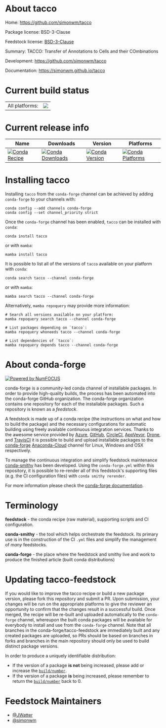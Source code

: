 About tacco
===========

Home: https://github.com/simonwm/tacco

Package license: BSD-3-Clause

Feedstock license: [BSD-3-Clause](https://github.com/conda-forge/tacco-feedstock/blob/main/LICENSE.txt)

Summary: TACCO: Transfer of Annotations to Cells and their COmbinations

Development: https://github.com/simonwm/tacco

Documentation: https://simonwm.github.io/tacco

Current build status
====================


<table><tr><td>All platforms:</td>
    <td>
      <a href="https://dev.azure.com/conda-forge/feedstock-builds/_build/latest?definitionId=18722&branchName=main">
        <img src="https://dev.azure.com/conda-forge/feedstock-builds/_apis/build/status/tacco-feedstock?branchName=main">
      </a>
    </td>
  </tr>
</table>

Current release info
====================

| Name | Downloads | Version | Platforms |
| --- | --- | --- | --- |
| [![Conda Recipe](https://img.shields.io/badge/recipe-tacco-green.svg)](https://anaconda.org/conda-forge/tacco) | [![Conda Downloads](https://img.shields.io/conda/dn/conda-forge/tacco.svg)](https://anaconda.org/conda-forge/tacco) | [![Conda Version](https://img.shields.io/conda/vn/conda-forge/tacco.svg)](https://anaconda.org/conda-forge/tacco) | [![Conda Platforms](https://img.shields.io/conda/pn/conda-forge/tacco.svg)](https://anaconda.org/conda-forge/tacco) |

Installing tacco
================

Installing `tacco` from the `conda-forge` channel can be achieved by adding `conda-forge` to your channels with:

```
conda config --add channels conda-forge
conda config --set channel_priority strict
```

Once the `conda-forge` channel has been enabled, `tacco` can be installed with `conda`:

```
conda install tacco
```

or with `mamba`:

```
mamba install tacco
```

It is possible to list all of the versions of `tacco` available on your platform with `conda`:

```
conda search tacco --channel conda-forge
```

or with `mamba`:

```
mamba search tacco --channel conda-forge
```

Alternatively, `mamba repoquery` may provide more information:

```
# Search all versions available on your platform:
mamba repoquery search tacco --channel conda-forge

# List packages depending on `tacco`:
mamba repoquery whoneeds tacco --channel conda-forge

# List dependencies of `tacco`:
mamba repoquery depends tacco --channel conda-forge
```


About conda-forge
=================

[![Powered by
NumFOCUS](https://img.shields.io/badge/powered%20by-NumFOCUS-orange.svg?style=flat&colorA=E1523D&colorB=007D8A)](https://numfocus.org)

conda-forge is a community-led conda channel of installable packages.
In order to provide high-quality builds, the process has been automated into the
conda-forge GitHub organization. The conda-forge organization contains one repository
for each of the installable packages. Such a repository is known as a *feedstock*.

A feedstock is made up of a conda recipe (the instructions on what and how to build
the package) and the necessary configurations for automatic building using freely
available continuous integration services. Thanks to the awesome service provided by
[Azure](https://azure.microsoft.com/en-us/services/devops/), [GitHub](https://github.com/),
[CircleCI](https://circleci.com/), [AppVeyor](https://www.appveyor.com/),
[Drone](https://cloud.drone.io/welcome), and [TravisCI](https://travis-ci.com/)
it is possible to build and upload installable packages to the
[conda-forge](https://anaconda.org/conda-forge) [Anaconda-Cloud](https://anaconda.org/)
channel for Linux, Windows and OSX respectively.

To manage the continuous integration and simplify feedstock maintenance
[conda-smithy](https://github.com/conda-forge/conda-smithy) has been developed.
Using the ``conda-forge.yml`` within this repository, it is possible to re-render all of
this feedstock's supporting files (e.g. the CI configuration files) with ``conda smithy rerender``.

For more information please check the [conda-forge documentation](https://conda-forge.org/docs/).

Terminology
===========

**feedstock** - the conda recipe (raw material), supporting scripts and CI configuration.

**conda-smithy** - the tool which helps orchestrate the feedstock.
                   Its primary use is in the construction of the CI ``.yml`` files
                   and simplify the management of *many* feedstocks.

**conda-forge** - the place where the feedstock and smithy live and work to
                  produce the finished article (built conda distributions)


Updating tacco-feedstock
========================

If you would like to improve the tacco recipe or build a new
package version, please fork this repository and submit a PR. Upon submission,
your changes will be run on the appropriate platforms to give the reviewer an
opportunity to confirm that the changes result in a successful build. Once
merged, the recipe will be re-built and uploaded automatically to the
`conda-forge` channel, whereupon the built conda packages will be available for
everybody to install and use from the `conda-forge` channel.
Note that all branches in the conda-forge/tacco-feedstock are
immediately built and any created packages are uploaded, so PRs should be based
on branches in forks and branches in the main repository should only be used to
build distinct package versions.

In order to produce a uniquely identifiable distribution:
 * If the version of a package **is not** being increased, please add or increase
   the [``build/number``](https://docs.conda.io/projects/conda-build/en/latest/resources/define-metadata.html#build-number-and-string).
 * If the version of a package **is** being increased, please remember to return
   the [``build/number``](https://docs.conda.io/projects/conda-build/en/latest/resources/define-metadata.html#build-number-and-string)
   back to 0.

Feedstock Maintainers
=====================

* [@JWatter](https://github.com/JWatter/)
* [@simonwm](https://github.com/simonwm/)

